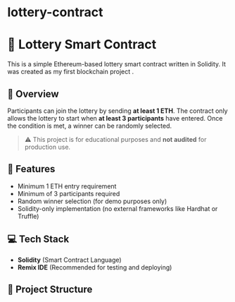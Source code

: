 # lottery-contract
# 🎰 Lottery Smart Contract

This is a simple Ethereum-based lottery smart contract written in Solidity. It was created as my first blockchain project .

## 📜 Overview

Participants can join the lottery by sending **at least 1 ETH**. The contract only allows the lottery to start when **at least 3 participants** have entered. Once the condition is met, a winner can be randomly selected.

> ⚠️ This project is for educational purposes and **not audited** for production use.

## 🚀 Features

- Minimum 1 ETH entry requirement
- Minimum of 3 participants required
- Random winner selection (for demo purposes only)
- Solidity-only implementation (no external frameworks like Hardhat or Truffle)

## 💻 Tech Stack

- **Solidity** (Smart Contract Language)
- **Remix IDE** (Recommended for testing and deploying)

## 📁 Project Structure

